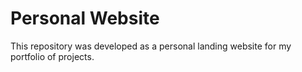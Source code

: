 # Personal Website

This repository was developed as a personal landing website for my portfolio of projects.
